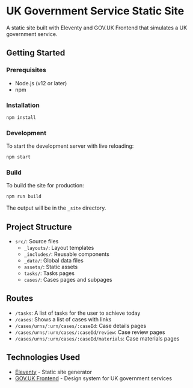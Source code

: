 # UK Government Service Static Site

A static site built with Eleventy and GOV.UK Frontend that simulates a UK government service.

## Getting Started

### Prerequisites

- Node.js (v12 or later)
- npm

### Installation

```bash
npm install
```

### Development

To start the development server with live reloading:

```bash
npm start
```

### Build

To build the site for production:

```bash
npm run build
```

The output will be in the `_site` directory.

## Project Structure

- `src/`: Source files
  - `_layouts/`: Layout templates
  - `_includes/`: Reusable components
  - `_data/`: Global data files
  - `assets/`: Static assets
  - `tasks/`: Tasks pages
  - `cases/`: Cases pages and subpages

## Routes

- `/tasks`: A list of tasks for the user to achieve today
- `/cases`: Shows a list of cases with links
- `/cases/urns/:urn/cases/:caseId`: Case details pages
- `/cases/urns/:urn/cases/:caseId/review`: Case review pages
- `/cases/urns/:urn/cases/:caseId/materials`: Case materials pages

## Technologies Used

- [Eleventy](https://www.11ty.dev/) - Static site generator
- [GOV.UK Frontend](https://frontend.design-system.service.gov.uk/) - Design system for UK government services